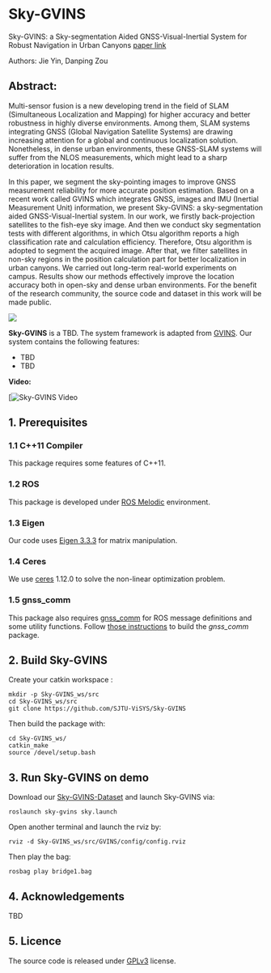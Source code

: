 # Sky-GVINS
Sky-GVINS: a Sky-segmentation Aided GNSS-Visual-Inertial System for Robust Navigation in Urban Canyons [paper link](TBD)


Authors: Jie Yin, Danping Zou

## Abstract:
Multi-sensor fusion is a new developing trend in the field of SLAM (Simultaneous Localization and Mapping) for higher accuracy and better robustness in highly diverse environments. Among them, SLAM systems integrating GNSS (Global Navigation Satellite Systems) are drawing increasing attention for a global and continuous localization solution. Nonetheless, in dense urban environments, these GNSS-SLAM systems will suffer from the NLOS measurements, which might lead to a sharp deterioration in location results. 

In this paper, we segment the sky-pointing images to improve GNSS measurement reliability for more accurate position estimation. Based on a recent work called GVINS which integrates GNSS, images and IMU (Inertial Measurement Unit) information, we present Sky-GVINS: a sky-segmentation aided GNSS-Visual-Inertial system. In our work, we firstly back-projection satellites to the fish-eye sky image. And then we conduct sky segmentation tests with different algorithms, in which Otsu algorithm reports a high classification rate and calculation efficiency. Therefore, Otsu algorithm is adopted to segment the acquired image. After that, we filter satellites in non-sky regions in the position calculation part for better localization in urban canyons. We carried out long-term real-world experiments on campus. Results show our methods effectively improve the location accuracy both in open-sky and 
dense urban environments. For the benefit of the research community, the source code and dataset in this work will be made public.




![](./figures/system_snapshot.png)

**Sky-GVINS** is a TBD. The system framework is adapted from [GVINS](https://github.com/HKUST-Aerial-Robotics/GVINS). Our system contains the following features:

- TBD
- TBD

**Video:**

[![Sky-GVINS Video](TBD "Sky-GVINS Video")

## 1. Prerequisites
### 1.1 C++11 Compiler
This package requires some features of C++11.

### 1.2 ROS
This package is developed under [ROS Melodic](http://wiki.ros.org/melodic) environment.

### 1.3 Eigen
Our code uses [Eigen 3.3.3](https://gitlab.com/libeigen/eigen/-/archive/3.3.3/eigen-3.3.3.zip) for matrix manipulation.

### 1.4 Ceres
We use [ceres](https://ceres-solver.googlesource.com/ceres-solver) 1.12.0 to solve the non-linear optimization problem.

### 1.5 gnss_comm
This package also requires [gnss_comm](https://github.com/HKUST-Aerial-Robotics/gnss_comm) for ROS message definitions and some utility functions. Follow [those instructions](https://github.com/HKUST-Aerial-Robotics/gnss_comm#2-build-gnss_comm-library) to build the *gnss_comm* package.

## 2. Build Sky-GVINS
Create your catkin workspace :
```
mkdir -p Sky-GVINS_ws/src
cd Sky-GVINS_ws/src
git clone https://github.com/SJTU-ViSYS/Sky-GVINS
```
Then build the package with:
```
cd Sky-GVINS_ws/
catkin_make
source /devel/setup.bash
```

## 3. Run Sky-GVINS on demo
Download our [Sky-GVINS-Dataset](TBD) and launch Sky-GVINS via:
```
roslaunch sky-gvins sky.launch
```
Open another terminal and launch the rviz by:
```
rviz -d Sky-GVINS_ws/src/GVINS/config/config.rviz
```
Then play the bag:
```
rosbag play bridge1.bag
```

## 4. Acknowledgements
TBD

## 5. Licence
The source code is released under [GPLv3](https://www.gnu.org/licenses/gpl-3.0.html) license.
